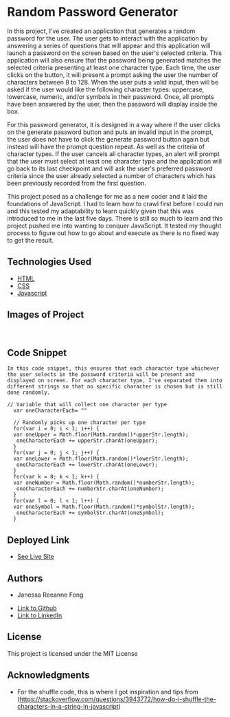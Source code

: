 # Random Password Generator

In this project, I've created an application that generates a random password for the user. The user gets to interact with the application by answering a series of questions that will appear and this application will launch a password on the screen based on the user's selected criteria. This application will also ensure that the password being generated matches the selected criteria presenting at least one character type. Each time, the user clicks on the button, it will present a prompt asking the user the number of characters between 8 to 128. When the user puts a valid input, then will be asked if the user would like the following character types: uppercase, lowercase, numeric, and/or symbols in their password. Once, all prompts have been answered by the user, then the password will display inside the box.

For this password generator, it is designed in a way where if the user clicks on the generate password button and puts an invalid input in the prompt, the user does not have to click the generate password button again but instead will have the prompt question repeat. As well as the criteria of character types. If the user cancels all character types, an alert will prompt that the user must select at least one character type and the application will go back to its last checkpoint and will ask the user's preferred password criteria since the user already selected a number of characters which has been previously recorded from the first question. 

This project posed as a challenge for me as a new coder and it laid the foundations of JavaScript. I had to learn how to crawl first before I could run and this tested my adaptability to learn quickly given that this was introduced to me in the last five days. There is still so much to learn and this project pushed me into wanting to conquer JavaScript. It tested my thought process to figure out how to go about and execute as there is no fixed way to get the result.


## Technologies Used

* [HTML](https://developer.mozilla.org/en-US/docs/Web/HTML)
* [CSS](https://developer.mozilla.org/en-US/docs/Web/CSS)
* [Javascript](https://developer.mozilla.org/en-US/docs/Web/JavaScript)

## Images of Project

![]()
![]()
![]()

## Code Snippet

    In this code snippet, this ensures that each character type whichever the user selects in the password criteria will be present and displayed on screen. For each character type, I've separated them into different strings so that no specific character is chosen but is still done randomly.  

```
// Variable that will collect one character per type
  var oneCharacterEach= ""

  // Randomly picks up one character per type
  for(var i = 0; i < 1; i++) {
  var oneUpper = Math.floor(Math.random()*upperStr.length);
   oneCharacterEach += upperStr.charAt(oneUpper);
  }
  for(var j = 0; j < 1; j++) {
  var oneLower = Math.floor(Math.random()*lowerStr.length);
   oneCharacterEach += lowerStr.charAt(oneLower);
  }
  for(var k = 0; k < 1; k++) {
  var oneNumber = Math.floor(Math.random()*numberStr.length);
   oneCharacterEach += numberStr.charAt(oneNumber);
  }
  for(var l = 0; l < 1; l++) {
  var oneSymbol = Math.floor(Math.random()*symbolStr.length);
   oneCharacterEach += symbolStr.charAt(oneSymbol);
  }

```

## Deployed Link

* [See Live Site](https://janessaref.github.io/password-generator/.)


## Authors

* Janessa Reeanne Fong

- [Link to Github](https://github.com/janessaref)
- [Link to LinkedIn](https://www.linkedin.com/in/janessafong)

## License

This project is licensed under the MIT License 

## Acknowledgments

* For the shuffle code, this is where I got inspiration and tips from (https://stackoverflow.com/questions/3943772/how-do-i-shuffle-the-characters-in-a-string-in-javascript)



